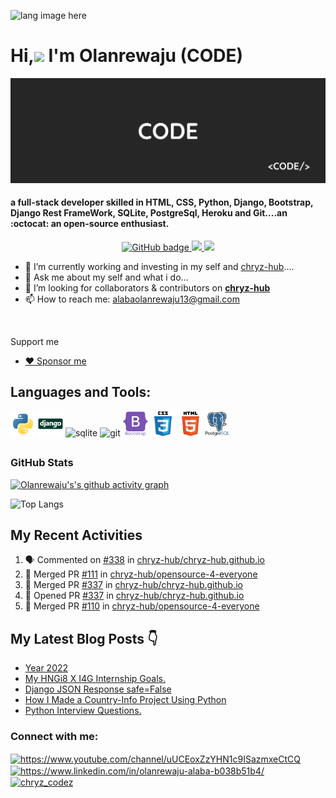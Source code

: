 <p align="left"><img width=15%" src="https://github.com/alansmathew/alansmathew/raw/master/lang.gif" alt="lang image here" /></p>


# Hi,<img src="https://media.giphy.com/media/hvRJCLFzcasrR4ia7z/giphy.gif" width="30px"> I'm Olanrewaju (CODE)
![banner](./images/Banner-1.jpg)
#### a full-stack developer skilled in HTML, CSS, Python, Django, Bootstrap, Django Rest FrameWork, SQLite, PostgreSql, Heroku and Git....an :octocat: an open-source enthusiast.

<p align="center">
  <a href="https://github.com/chryz-code?tab=followers">
    <img src="https://img.shields.io/github/followers/chryz-code?tab=followers?label=blue&logo=github&style=for-the-badge" alt="GitHub badge" />
  </a>
  <a href="http://twitter.com/chryz_code">
    <img src="https://img.shields.io/twitter/follow/chryz_code?label=Twitter&logo=twitter&style=for-the-badge" />
  </a>
  <a href="https://discord.gg/c6RhGwcP5b">
    <img src="https://img.shields.io/discord/808727269400772638?color=green&logo=Discord&style=for-the-badge" />
  </a>
</p>


- 🔭 I’m currently working and investing in my self and [chryz-hub](https://github.com/chryz-hub)....
- 💬 Ask me about my self and what i do... 
- 👯 I’m looking for  collaborators & contributors on [**chryz-hub**](https://github.com/chryz-hub) 
- 📫 How to reach me: alabaolanrewaju13@gmail.com
<br>
  
Support me 
- <a href="https://paystack.com/pay/chryz_codez">:heart: Sponsor me</a>


## Languages and Tools:
<p> 
  <img src="https://raw.githubusercontent.com/devicons/devicon/master/icons/python/python-original.svg" alt="python" width="40" height="40"/> 
  <img src="https://raw.githubusercontent.com/devicons/devicon/master/icons/django/django-original.svg" alt="django" width="40" height="40"/> 
  <img src="https://www.vectorlogo.zone/logos/sqlite/sqlite-icon.svg" alt="sqlite" width="40" height="40"/> 
  <img src="https://www.vectorlogo.zone/logos/git-scm/git-scm-icon.svg" alt="git" width="40" height="40"/>
  <img src="https://raw.githubusercontent.com/devicons/devicon/master/icons/bootstrap/bootstrap-plain-wordmark.svg" alt="bootstrap" width="40" height="40"/>
  <img src="https://raw.githubusercontent.com/devicons/devicon/master/icons/css3/css3-original-wordmark.svg" alt="css3" width="40" height="40"/>
  <img src="https://raw.githubusercontent.com/devicons/devicon/master/icons/html5/html5-original-wordmark.svg" alt="html5" width="40" height="40"/>
  <img src="https://raw.githubusercontent.com/devicons/devicon/master/icons/postgresql/postgresql-original-wordmark.svg" alt="postgresql" width="40" height="40"/>
</p>


  
  ## <h3 align="left">GitHub Stats</h3>
[![Olanrewaju's's github activity graph](https://activity-graph.herokuapp.com/graph?username=chryz-code&theme=xcode)](https://git.io/chryz-code)

  
![Top Langs](https://github-readme-stats.vercel.app/api/top-langs/?username=chryz-code&layout=compact&title_color=007bff&text_color=e7e7e7&icon_color=007bff&bg_color=171c28)


## My Recent Activities
<!--START_SECTION:activity-->
1. 🗣 Commented on [#338](https://github.com/chryz-hub/chryz-hub.github.io/issues/338) in [chryz-hub/chryz-hub.github.io](https://github.com/chryz-hub/chryz-hub.github.io)
2. 🎉 Merged PR [#111](https://github.com/chryz-hub/opensource-4-everyone/pull/111) in [chryz-hub/opensource-4-everyone](https://github.com/chryz-hub/opensource-4-everyone)
3. 🎉 Merged PR [#337](https://github.com/chryz-hub/chryz-hub.github.io/pull/337) in [chryz-hub/chryz-hub.github.io](https://github.com/chryz-hub/chryz-hub.github.io)
4. 💪 Opened PR [#337](https://github.com/chryz-hub/chryz-hub.github.io/pull/337) in [chryz-hub/chryz-hub.github.io](https://github.com/chryz-hub/chryz-hub.github.io)
5. 🎉 Merged PR [#110](https://github.com/chryz-hub/opensource-4-everyone/pull/110) in [chryz-hub/opensource-4-everyone](https://github.com/chryz-hub/opensource-4-everyone)
<!--END_SECTION:activity-->

  ## My Latest Blog Posts 👇
<!-- HASHNODE_BLOG:START -->
- [Year 2022](https://chryz-code.hashnode.dev/year-2022-cky26sc8g003nnqs12bep3zno)
- [My HNGi8 X I4G Internship Goals.](https://chryz-code.hashnode.dev/my-hngi8-x-i4g-internship-goals-ckse7y8l00guuu5s1hxxcd8xl)
- [Django JSON Response safe=False](https://chryz-code.hashnode.dev/django-json-response-safefalse-ckr7qhs3c07ufo8s1fpaidc3g)
- [How I Made a Country-Info Project Using Python](https://chryz-code.hashnode.dev/how-i-made-a-country-info-project-using-python-ckntr5lnj06giass117ms8psf)
- [Python Interview Questions.](https://chryz-code.hashnode.dev/python-interview-questions-cknrscbzo15ywlps17ouk2jkc)
<!-- HASHNODE_BLOG:END -->

<h3 align="left">Connect with me:</h3>
<p align="left">
<a href="https://www.youtube.com/channel/UCEoxZzYHN1c9ISazmxeCtCQ" target="blank"><img align="center" src="https://cdn.jsdelivr.net/npm/simple-icons@3.0.1/icons/youtube.svg" alt="https://www.youtube.com/channel/uUCEoxZzYHN1c9ISazmxeCtCQ" height="30" width="40" /></a>
<a href="https://www.linkedin.com/in/olanrewaju-alaba/" target="blank"><img align="center" src="https://cdn.jsdelivr.net/npm/simple-icons@3.0.1/icons/linkedin.svg" alt="https://www.linkedin.com/in/olanrewaju-alaba-b038b51b4/" height="30" width="40" /></a>
<a href="https://twitter.com/chryz_code" target="blank"><img align="center" src="https://cdn.jsdelivr.net/npm/simple-icons@3.0.1/icons/twitter.svg" alt="chryz_codez" height="30" width="40" /></a> 
</p>
